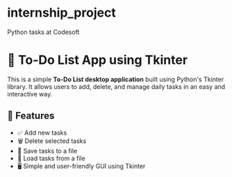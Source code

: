 # internship_project
Python tasks at Codesoft
# 📝 To-Do List App using Tkinter

This is a simple **To-Do List desktop application** built using Python's Tkinter library. It allows users to add, delete, and manage daily tasks in an easy and interactive way.

## 📌 Features

- ✅ Add new tasks
- 🗑️ Delete selected tasks
- 💾 Save tasks to a file
- 📂 Load tasks from a file
- 🖥️ Simple and user-friendly GUI using Tkinter
